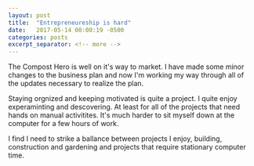 ```yaml
---
layout: post
title:  "Entrepreneureship is hard"
date:   2017-05-14 00:00:19 -0500
categories: posts
excerpt_separator: <!-- more -->
---
```


The Compost Hero is well on it's way to market. I have made some minor changes to the business plan and now I'm working my way through all of the updates necessary to realize the plan.

Staying orgnized and keeping motivated is quite a project. I quite enjoy experaminting and descovering. At least for all of the projects that need hands on manual activitites. It's much harder to sit myself down at the computer for a few hours of work.

I find I need to strike a ballance between projects I enjoy, building, construction and gardening and projects that require stationary computer time.